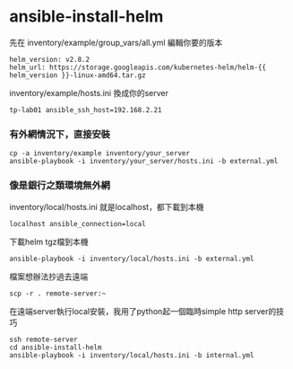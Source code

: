 # ansible-install-helm

先在 inventory/example/group_vars/all.yml 編輯你要的版本

```
helm_version: v2.8.2
helm_url: https://storage.googleapis.com/kubernetes-helm/helm-{{ helm_version }}-linux-amd64.tar.gz
```

inventory/example/hosts.ini 換成你的server

```
tp-lab01 ansible_ssh_host=192.168.2.21
```

### 有外網情況下，直接安裝

```
cp -a inventory/example inventory/your_server
ansible-playbook -i inventory/your_server/hosts.ini -b external.yml
```

### 像是銀行之類環境無外網

inventory/local/hosts.ini 就是localhost，都下載到本機

```
localhost ansible_connection=local
```

下載helm tgz檔到本機

```
ansible-playbook -i inventory/local/hosts.ini -b external.yml
```

檔案想辦法抄過去遠端

```
scp -r . remote-server:~
```

在遠端server執行local安裝，我用了python起一個臨時simple http server的技巧

```
ssh remote-server
cd ansible-install-helm
ansible-playbook -i inventory/local/hosts.ini -b internal.yml
```
